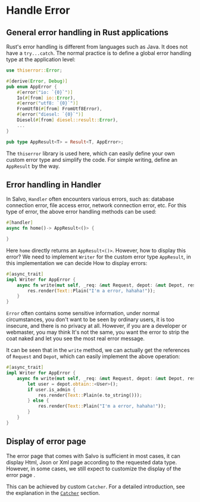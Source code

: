 # Handle Error

## General error handling in Rust applications

Rust's error handling is different from languages such as Java. It does not have a `try...catch`. The normal practice is to define a global error handling type at the application level:

```rust
use thiserror::Error;

#[derive(Error, Debug)]
pub enum AppError {
    #[error("io: `{0}`")]
    Io(#[from] io::Error),
    #[error("utf8: `{0}`")]
    FromUtf8(#[from] FromUtf8Error),
    #[error("diesel: `{0}`")]
    Diesel(#[from] diesel::result::Error),
    ...
}

pub type AppResult<T> = Result<T, AppError>;
```

The `thiserror` library is used here, which can easily define your own custom error type and simplify the code. For simple writing, define an `AppResult` by the way.

## Error handling in Handler

In Salvo, `Handler` often encounters various errors, such as: database connection error, file access error, network connection error, etc. For this type of error, the above error handling methods can be used:

```rust
#[handler]
async fn home()-> AppResult<()> {

}
```
Here `home` directly returns an `AppResult<()>`. However, how to display this error? We need to implement `Writer` for the custom error type `AppResult`, in this implementation we can decide How to display errors:

```rust
#[async_trait]
impl Writer for AppError {
    async fn write(mut self, _req: &mut Request, depot: &mut Depot, res: &mut Response) {
        res.render(Text::Plain("I'm a error, hahaha!"));
    }
}
```

`Error` often contains some sensitive information, under normal circumstances, you don't want to be seen by ordinary users, it is too insecure, and there is no privacy at all. However, if you are a developer or webmaster, you may think It's not the same, you want the error to strip the coat naked and let you see the most real error message.

It can be seen that in the `write` method, we can actually get the references of `Request` and `Depot`, which can easily implement the above operation:

```rust
#[async_trait]
impl Writer for AppError {
    async fn write(mut self, _req: &mut Request, depot: &mut Depot, res: &mut Response) {
        let user = depot.obtain::<User>();
        if user.is_admin {
            res.render(Text::Plain(e.to_string()));
        } else {
            res.render(Text::Plain("I'm a error, hahaha!"));
        }
    }
}
```

## Display of error page

The error page that comes with Salvo is sufficient in most cases, it can display Html, Json or Xml page according to the requested data type. However, in some cases, we still expect to customize the display of the error page .

This can be achieved by custom `Catcher`. For a detailed introduction, see the explanation in the [`Catcher`](../core/catcher/) section.
